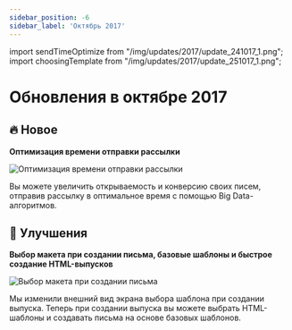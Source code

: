 ```yaml
---
sidebar_position: -6
sidebar_label: 'Октябрь 2017'
---
```


import sendTimeOptimize from "/img/updates/2017/update_241017_1.png";
import choosingTemplate from "/img/updates/2017/update_251017_1.png";

# Обновления в октябре 2017

## 🔥 Новое

**Оптимизация времени отправки рассылки**

<p align="left">
    <img src={sendTimeOptimize} alt="Оптимизация времени отправки рассылки" />
</p>

Вы можете увеличить открываемость и конверсию своих писем, отправив рассылку в оптимальное время с помощью Big Data-алгоритмов.

## 🚀 Улучшения

**Выбор макета при создании письма, базовые шаблоны и быстрое создание HTML-выпусков**

<p align="left">
    <img src={choosingTemplate} alt="Выбор макета при создании письма" />
</p>

Мы изменили внешний вид экрана выбора шаблона при создании выпуска. Теперь при создании выпуска вы можете выбрать HTML-шаблоны и создавать письма на основе базовых шаблонов.
